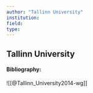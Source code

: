 ```yaml
---
author: "Tallinn University"
institution:
field:
type:
---
```


## Tallinn University
#### Bibliography:

![[@Tallinn_University2014-wg]]